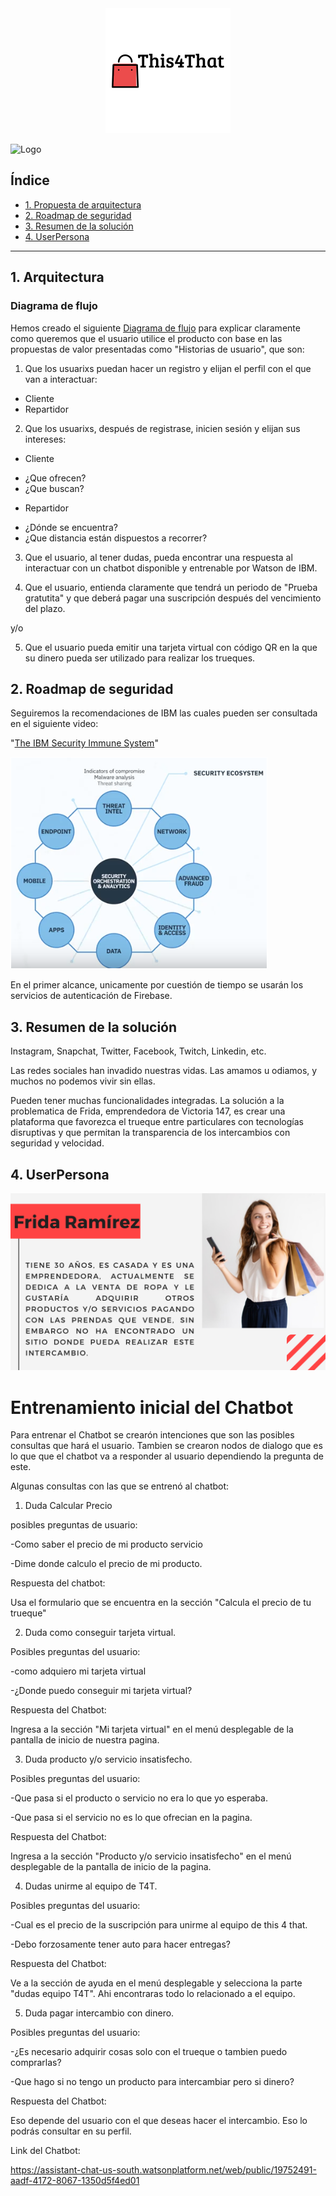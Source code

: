 <!--Desarrollar la propuesta de arquitectura, roadmap de seguridad y resumen de la solución-->

<div style="text-align:center"><img src="img/logo.png"></div>

![Logo](https://vianeylararangel.github.io/IBM-This4That/img/This4that%20(1).png)

## Índice

* [1. Propuesta de arquitectura](#1-arquitectura)
* [2. Roadmap de seguridad](#2-roadmap-de-seguridad)
* [3. Resumen de la solución](#3-solución)
* [4. UserPersona](#4-UserPersona)

***

## 1. Arquitectura

### Diagrama de flujo

Hemos creado el siguiente [Diagrama de flujo](https://www.lucidchart.com/documents/edit/79aa1cfa-2945-4a01-a3ab-598c0689df14/0?beaconFlowId=FFBF2194926340A5) para explicar claramente como queremos que el usuario utilice el producto con base en las propuestas de valor presentadas como "Historias de usuario", que son:

1. Que los usuarixs puedan hacer un registro y elijan el perfil con el que van a interactuar:

* Cliente
* Repartidor

2. Que los usuarixs, después de registrase, inicien sesión y elijan sus intereses:
- Cliente
* ¿Que ofrecen?
* ¿Que buscan?

- Repartidor
* ¿Dónde se encuentra?
* ¿Que distancia están dispuestos a recorrer?

3. Que el usuario, al tener dudas, pueda encontrar una respuesta al interactuar con un chatbot disponible y entrenable por Watson de IBM.

4. Que el usuario, entienda claramente que tendrá un periodo de "Prueba gratutita" y que deberá pagar una suscripción después del vencimiento del plazo.

y/o

5. Que el usuario pueda emitir una tarjeta virtual con código QR en la que su dinero pueda ser utilizado para realizar los trueques.

## 2. Roadmap de seguridad

Seguiremos la recomendaciones de IBM las cuales pueden ser consultada en el siguiente video: 

"[The IBM Security Immune System](https://www.youtube.com/watch?v=UUil205ZzmU)"

![IBMimg](img/IBMSecurity.png)

En el primer alcance, unicamente por cuestión de tiempo se usarán los servicios de autenticación de Firebase.

## 3. Resumen de la solución

Instagram, Snapchat, Twitter, Facebook, Twitch, Linkedin, etc. 

Las redes sociales han invadido nuestras vidas. Las amamos u odiamos, y muchos no podemos vivir sin ellas.

Pueden tener muchas funcionalidades integradas. 
La solución a la problematica de Frida, emprendedora de Victoria 147, es crear una plataforma que favorezca el trueque entre particulares con tecnologías disruptivas y que permitan la transparencia de los intercambios con seguridad y velocidad.

## 4. UserPersona

<div style="text-align:center"><img src="img/userPersona.png"></div>

# Entrenamiento inicial del Chatbot

Para entrenar el Chatbot se crearón intenciones que son las posibles consultas que hará el usuario. Tambien se crearon nodos de dialogo que es lo que que el chatbot va a responder al usuario dependiendo la pregunta de este.


Algunas consultas con las que se entrenó al chatbot:

1. Duda Calcular Precio

posibles preguntas de usuario:

-Como saber el precio de mi producto servicio

-Dime donde calculo el precio de mi producto.

Respuesta del chatbot:

Usa el formulario que se encuentra en la sección "Calcula el precio de tu trueque"


2. Duda como conseguir tarjeta virtual.

Posibles preguntas del usuario:

-como adquiero mi tarjeta virtual

-¿Donde puedo conseguir mi tarjeta virtual?

Respuesta del Chatbot:

Ingresa a la sección "Mi tarjeta virtual" en el menú desplegable de la pantalla de inicio de nuestra pagina.


3. Duda producto y/o servicio insatisfecho.

Posibles preguntas del usuario:

-Que pasa si el producto o servicio no era lo que yo esperaba.

-Que pasa si el servicio no es lo que ofrecian en la pagina.

Respuesta del Chatbot:

Ingresa a la sección "Producto y/o servicio insatisfecho" en el menú desplegable de la pantalla de inicio de la pagina.


4. Dudas unirme al equipo de T4T.

Posibles preguntas del usuario:

-Cual es el precio de la suscripción para unirme al equipo de this 4 that.

-Debo forzosamente tener auto para hacer entregas?

Respuesta del Chatbot:

Ve a la sección de ayuda en el menú desplegable y selecciona la parte "dudas equipo T4T". Ahi encontraras todo lo relacionado a el equipo.


5. Duda pagar intercambio con dinero.

Posibles preguntas del usuario:

-¿Es necesario adquirir cosas solo con el trueque o tambien puedo comprarlas?

-Que hago si no tengo un producto para intercambiar pero si dinero?

Respuesta del Chatbot:

Eso depende del usuario con el que deseas hacer el intercambio. Eso lo podrás consultar en su perfil.

Link del Chatbot: 


https://assistant-chat-us-south.watsonplatform.net/web/public/19752491-aadf-4172-8067-1350d5f4ed01
